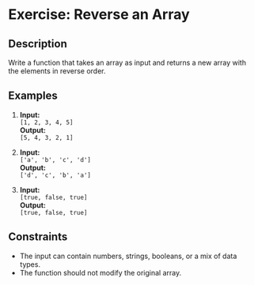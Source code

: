 # Exercise: Reverse an Array

## Description  
Write a function that takes an array as input and returns a new array with the elements in reverse order.

## Examples  

1. **Input:**  
   `[1, 2, 3, 4, 5]`  
   **Output:**  
   `[5, 4, 3, 2, 1]`  

2. **Input:**  
   `['a', 'b', 'c', 'd']`  
   **Output:**  
   `['d', 'c', 'b', 'a']`  

3. **Input:**  
   `[true, false, true]`  
   **Output:**  
   `[true, false, true]`  

## Constraints  
- The input can contain numbers, strings, booleans, or a mix of data types.  
- The function should not modify the original array.